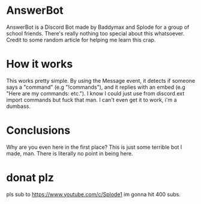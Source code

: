 # AnswerBot
AnswerBot is a Discord Bot made by Baddymax and Splode for a group of school friends. There's really nothing too 
special about this whatsoever. Credit to some random article for helping me learn this crap.

# How it works

This works pretty simple. By using the Message event, it detects if someone says a "command"
(e.g "!commands"),  and it replies with an  embed (e.g "Here are my commands: etc."). I know I could just use
from discord.ext import commands but fuck that man. I can't even get it to work, i'm a dumbass.

# Conclusions

Why are you even here in the first place? This is just some terrible bot I made, man.
There is literally no point in being here.

#                                                # 
# 
# 
# 
# 







# donat plz

pls sub to https://www.youtube.com/c/Splode1 im gonna hit 400 subs.
